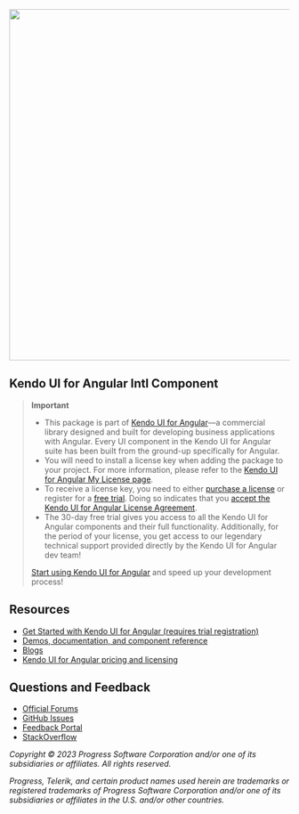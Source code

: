 <a href="https://www.telerik.com/kendo-angular-ui/" target="_blank">
<img width="631" src="https://www.telerik.com/kendo-angular-ui/npm-banner.svg">
</a>

## Kendo UI for Angular Intl Component

> **Important**
>
> -   This package is part of [Kendo UI for Angular](https://www.telerik.com/kendo-angular-ui?utm_medium=referral&utm_source=npm&utm_campaign=kendo-ui-angular-trial-intl)&mdash;a commercial library designed and built for developing business applications with Angular. Every UI component in the Kendo UI for Angular suite has been built from the ground-up specifically for Angular.
> -   You will need to install a license key when adding the package to your project. For more information, please refer to the [Kendo UI for Angular My License page](https://www.telerik.com/kendo-angular-ui/my-license?utm_medium=referral&utm_source=npm&utm_campaign=kendo-ui-angular-trial-intl).
> -   To receive a license key, you need to either [purchase a license](https://www.telerik.com/purchase/kendo-ui?utm_medium=referral&utm_source=npm&utm_campaign=kendo-ui-angular-trial-intl) or register for a [free trial](https://www.telerik.com/download-login-v2-kendo-angular-ui?utm_medium=referral&utm_source=npm&utm_campaign=kendo-ui-angular-trial-intl). Doing so indicates that you [accept the Kendo UI for Angular License Agreement](https://www.telerik.com/purchase/license-agreement/kendo-ui?utm_medium=referral&utm_source=npm&utm_campaign=kendo-ui-angular-trial-intl).
> -   The 30-day free trial gives you access to all the Kendo UI for Angular components and their full functionality. Additionally, for the period of your license, you get access to our legendary technical support provided directly by the Kendo UI for Angular dev team!
>
> [Start using Kendo UI for Angular](https://www.telerik.com/download-login-v2-kendo-angular-ui?utm_medium=referral&utm_source=npm&utm_campaign=kendo-ui-angular-trial-intl) and speed up your development process!

## Resources

-   [Get Started with Kendo UI for Angular (requires trial registration)](https://www.telerik.com/kendo-angular-ui/getting-started)
-   [Demos, documentation, and component reference](https://www.telerik.com/kendo-angular-ui/components)
-   [Blogs](http://www.telerik.com/blogs/kendo-ui)
-   [Kendo UI for Angular pricing and licensing](https://www.telerik.com/purchase/kendo-ui)

## Questions and Feedback

-   [Official Forums](https://www.telerik.com/forums/kendo-angular-ui)
-   [GitHub Issues](https://github.com/telerik/kendo-angular/issues)
-   [Feedback Portal](https://feedback.telerik.com/kendo-angular-ui)
-   [StackOverflow](https://stackoverflow.com/questions/tagged/kendo-ui-angular2)

_Copyright © 2023 Progress Software Corporation and/or one of its subsidiaries or affiliates. All rights reserved._

_Progress, Telerik, and certain product names used herein are trademarks or registered trademarks of Progress Software Corporation and/or one of its subsidiaries or affiliates in the U.S. and/or other countries._
